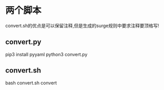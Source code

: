 # 两个脚本
convert.sh的优点是可以保留注释,但是生成的surge规则中要求注释要顶格写!

## convert.py
pip3 install pyyaml
python3 convert.py

## convert.sh
bash convert.sh convert
